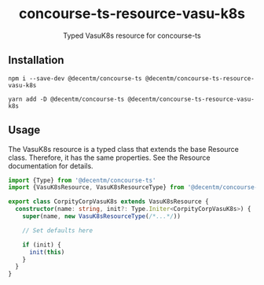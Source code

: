 <h1 align="center">
  concourse-ts-resource-vasu-k8s
</h1>

<div align="center">

  Typed VasuK8s resource for concourse-ts
</div>

## Installation

`npm i --save-dev @decentm/concourse-ts @decentm/concourse-ts-resource-vasu-k8s`

`yarn add -D @decentm/concourse-ts @decentm/concourse-ts-resource-vasu-k8s`

## Usage

The VasuK8s resource is a typed class that extends the base Resource class.
Therefore, it has the same properties. See the Resource documentation for details.

```typescript
import {Type} from '@decentm/concourse-ts'
import {VasuK8sResource, VasuK8sResourceType} from '@decentm/concourse-ts-resource-vasu-k8s'

export class CorpityCorpVasuK8s extends VasuK8sResource {
  constructor(name: string, init?: Type.Initer<CorpityCorpVasuK8s>) {
    super(name, new VasuK8sResourceType(/*...*/))

    // Set defaults here

    if (init) {
      init(this)
    }
  }
}
```
